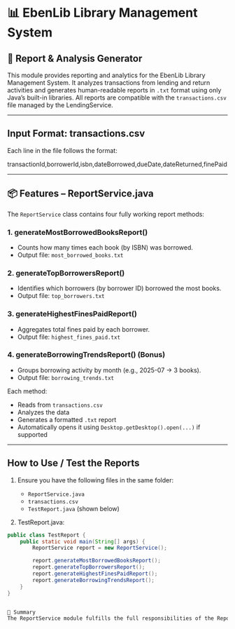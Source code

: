 # 📊 EbenLib Library Management System  
## 🧾 Report & Analysis Generator 

This module provides reporting and analytics for the EbenLib Library Management System. It analyzes transactions from lending and return activities and generates human-readable reports in `.txt` format using only Java’s built-in libraries. All reports are compatible with the `transactions.csv` file managed by the LendingService.

---

## Input Format: transactions.csv

Each line in the file follows the format:

transactionId,borrowerId,isbn,dateBorrowed,dueDate,dateReturned,finePaid

---

## 📦 Features – ReportService.java

The `ReportService` class contains four fully working report methods:

### 1. generateMostBorrowedBooksReport()
- Counts how many times each book (by ISBN) was borrowed.
- Output file: `most_borrowed_books.txt`

### 2. generateTopBorrowersReport()
- Identifies which borrowers (by borrower ID) borrowed the most books.
- Output file: `top_borrowers.txt`

### 3. generateHighestFinesPaidReport()
- Aggregates total fines paid by each borrower.
- Output file: `highest_fines_paid.txt`

### 4. generateBorrowingTrendsReport() (Bonus)
- Groups borrowing activity by month (e.g., 2025-07 → 3 books).
- Output file: `borrowing_trends.txt`

Each method:
- Reads from `transactions.csv`
- Analyzes the data
- Generates a formatted `.txt` report
- Automatically opens it using `Desktop.getDesktop().open(...)` if supported

---

## How to Use / Test the Reports

1. Ensure you have the following files in the same folder:
   - `ReportService.java`
   - `transactions.csv`
   - `TestReport.java` (shown below)

2. TestReport.java:

```java
public class TestReport {
    public static void main(String[] args) {
        ReportService report = new ReportService();

        report.generateMostBorrowedBooksReport();
        report.generateTopBorrowersReport();
        report.generateHighestFinesPaidReport();
        report.generateBorrowingTrendsReport();
    }
}


🧾 Summary
The ReportService module fulfills the full responsibilities of the Report & Analysis in the EbenLib Library System. It enables librarians to generate and view key operational insights — including book popularity, borrower activity, overdue fines, and borrowing trends — using offline .txt reports built from structured transaction data.